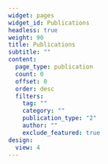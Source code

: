```yaml
---
widget: pages
widget_id: Publications
headless: true
weight: 90
title: Publications
subtitle: ""
content:
  page_type: publication
  count: 0
  offset: 0
  order: desc
  filters:
    tag: ""
    category: ""
    publication_type: "2"
    author: ""
    exclude_featured: true
design:
  view: 4
---
```

